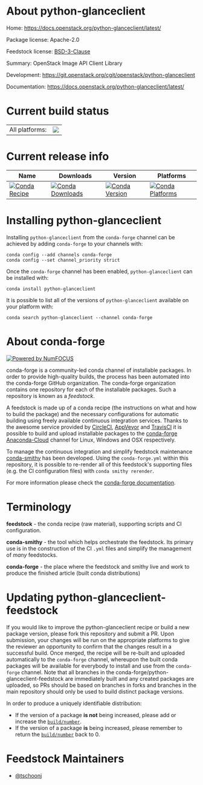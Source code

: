 About python-glanceclient
=========================

Home: https://docs.openstack.org/python-glanceclient/latest/

Package license: Apache-2.0

Feedstock license: [BSD-3-Clause](https://github.com/conda-forge/python-glanceclient-feedstock/blob/master/LICENSE.txt)

Summary: OpenStack Image API Client Library

Development: https://git.openstack.org/cgit/openstack/python-glanceclient

Documentation: https://docs.openstack.org/python-glanceclient/latest/

Current build status
====================


<table><tr><td>All platforms:</td>
    <td>
      <a href="https://dev.azure.com/conda-forge/feedstock-builds/_build/latest?definitionId=8282&branchName=master">
        <img src="https://dev.azure.com/conda-forge/feedstock-builds/_apis/build/status/python-glanceclient-feedstock?branchName=master">
      </a>
    </td>
  </tr>
</table>

Current release info
====================

| Name | Downloads | Version | Platforms |
| --- | --- | --- | --- |
| [![Conda Recipe](https://img.shields.io/badge/recipe-python--glanceclient-green.svg)](https://anaconda.org/conda-forge/python-glanceclient) | [![Conda Downloads](https://img.shields.io/conda/dn/conda-forge/python-glanceclient.svg)](https://anaconda.org/conda-forge/python-glanceclient) | [![Conda Version](https://img.shields.io/conda/vn/conda-forge/python-glanceclient.svg)](https://anaconda.org/conda-forge/python-glanceclient) | [![Conda Platforms](https://img.shields.io/conda/pn/conda-forge/python-glanceclient.svg)](https://anaconda.org/conda-forge/python-glanceclient) |

Installing python-glanceclient
==============================

Installing `python-glanceclient` from the `conda-forge` channel can be achieved by adding `conda-forge` to your channels with:

```
conda config --add channels conda-forge
conda config --set channel_priority strict
```

Once the `conda-forge` channel has been enabled, `python-glanceclient` can be installed with:

```
conda install python-glanceclient
```

It is possible to list all of the versions of `python-glanceclient` available on your platform with:

```
conda search python-glanceclient --channel conda-forge
```


About conda-forge
=================

[![Powered by NumFOCUS](https://img.shields.io/badge/powered%20by-NumFOCUS-orange.svg?style=flat&colorA=E1523D&colorB=007D8A)](http://numfocus.org)

conda-forge is a community-led conda channel of installable packages.
In order to provide high-quality builds, the process has been automated into the
conda-forge GitHub organization. The conda-forge organization contains one repository
for each of the installable packages. Such a repository is known as a *feedstock*.

A feedstock is made up of a conda recipe (the instructions on what and how to build
the package) and the necessary configurations for automatic building using freely
available continuous integration services. Thanks to the awesome service provided by
[CircleCI](https://circleci.com/), [AppVeyor](https://www.appveyor.com/)
and [TravisCI](https://travis-ci.com/) it is possible to build and upload installable
packages to the [conda-forge](https://anaconda.org/conda-forge)
[Anaconda-Cloud](https://anaconda.org/) channel for Linux, Windows and OSX respectively.

To manage the continuous integration and simplify feedstock maintenance
[conda-smithy](https://github.com/conda-forge/conda-smithy) has been developed.
Using the ``conda-forge.yml`` within this repository, it is possible to re-render all of
this feedstock's supporting files (e.g. the CI configuration files) with ``conda smithy rerender``.

For more information please check the [conda-forge documentation](https://conda-forge.org/docs/).

Terminology
===========

**feedstock** - the conda recipe (raw material), supporting scripts and CI configuration.

**conda-smithy** - the tool which helps orchestrate the feedstock.
                   Its primary use is in the construction of the CI ``.yml`` files
                   and simplify the management of *many* feedstocks.

**conda-forge** - the place where the feedstock and smithy live and work to
                  produce the finished article (built conda distributions)


Updating python-glanceclient-feedstock
======================================

If you would like to improve the python-glanceclient recipe or build a new
package version, please fork this repository and submit a PR. Upon submission,
your changes will be run on the appropriate platforms to give the reviewer an
opportunity to confirm that the changes result in a successful build. Once
merged, the recipe will be re-built and uploaded automatically to the
`conda-forge` channel, whereupon the built conda packages will be available for
everybody to install and use from the `conda-forge` channel.
Note that all branches in the conda-forge/python-glanceclient-feedstock are
immediately built and any created packages are uploaded, so PRs should be based
on branches in forks and branches in the main repository should only be used to
build distinct package versions.

In order to produce a uniquely identifiable distribution:
 * If the version of a package **is not** being increased, please add or increase
   the [``build/number``](https://docs.conda.io/projects/conda-build/en/latest/resources/define-metadata.html#build-number-and-string).
 * If the version of a package **is** being increased, please remember to return
   the [``build/number``](https://docs.conda.io/projects/conda-build/en/latest/resources/define-metadata.html#build-number-and-string)
   back to 0.

Feedstock Maintainers
=====================

* [@tschoonj](https://github.com/tschoonj/)

